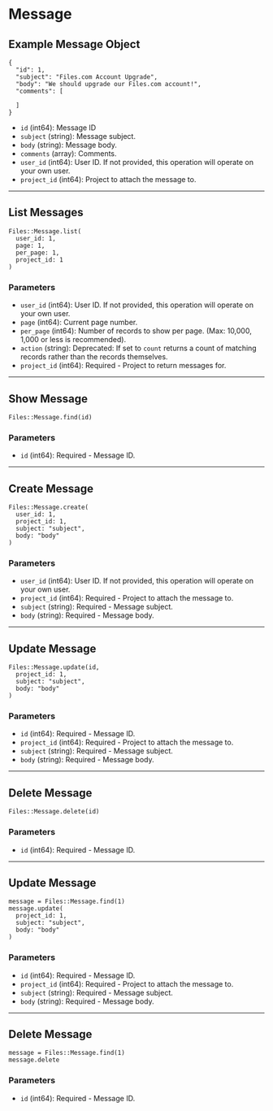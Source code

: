# Message

## Example Message Object

```
{
  "id": 1,
  "subject": "Files.com Account Upgrade",
  "body": "We should upgrade our Files.com account!",
  "comments": [

  ]
}
```

* `id` (int64): Message ID
* `subject` (string): Message subject.
* `body` (string): Message body.
* `comments` (array): Comments.
* `user_id` (int64): User ID. If not provided, this operation will operate on your own user.
* `project_id` (int64): Project to attach the message to.


---

## List Messages

```
Files::Message.list(
  user_id: 1, 
  page: 1, 
  per_page: 1, 
  project_id: 1
)
```

### Parameters

* `user_id` (int64): User ID. If not provided, this operation will operate on your own user.
* `page` (int64): Current page number.
* `per_page` (int64): Number of records to show per page.  (Max: 10,000, 1,000 or less is recommended).
* `action` (string): Deprecated: If set to `count` returns a count of matching records rather than the records themselves.
* `project_id` (int64): Required - Project to return messages for.


---

## Show Message

```
Files::Message.find(id)
```

### Parameters

* `id` (int64): Required - Message ID.


---

## Create Message

```
Files::Message.create(
  user_id: 1, 
  project_id: 1, 
  subject: "subject", 
  body: "body"
)
```

### Parameters

* `user_id` (int64): User ID. If not provided, this operation will operate on your own user.
* `project_id` (int64): Required - Project to attach the message to.
* `subject` (string): Required - Message subject.
* `body` (string): Required - Message body.


---

## Update Message

```
Files::Message.update(id, 
  project_id: 1, 
  subject: "subject", 
  body: "body"
)
```

### Parameters

* `id` (int64): Required - Message ID.
* `project_id` (int64): Required - Project to attach the message to.
* `subject` (string): Required - Message subject.
* `body` (string): Required - Message body.


---

## Delete Message

```
Files::Message.delete(id)
```

### Parameters

* `id` (int64): Required - Message ID.


---

## Update Message

```
message = Files::Message.find(1)
message.update(
  project_id: 1,
  subject: "subject",
  body: "body"
)
```

### Parameters

* `id` (int64): Required - Message ID.
* `project_id` (int64): Required - Project to attach the message to.
* `subject` (string): Required - Message subject.
* `body` (string): Required - Message body.


---

## Delete Message

```
message = Files::Message.find(1)
message.delete
```

### Parameters

* `id` (int64): Required - Message ID.
